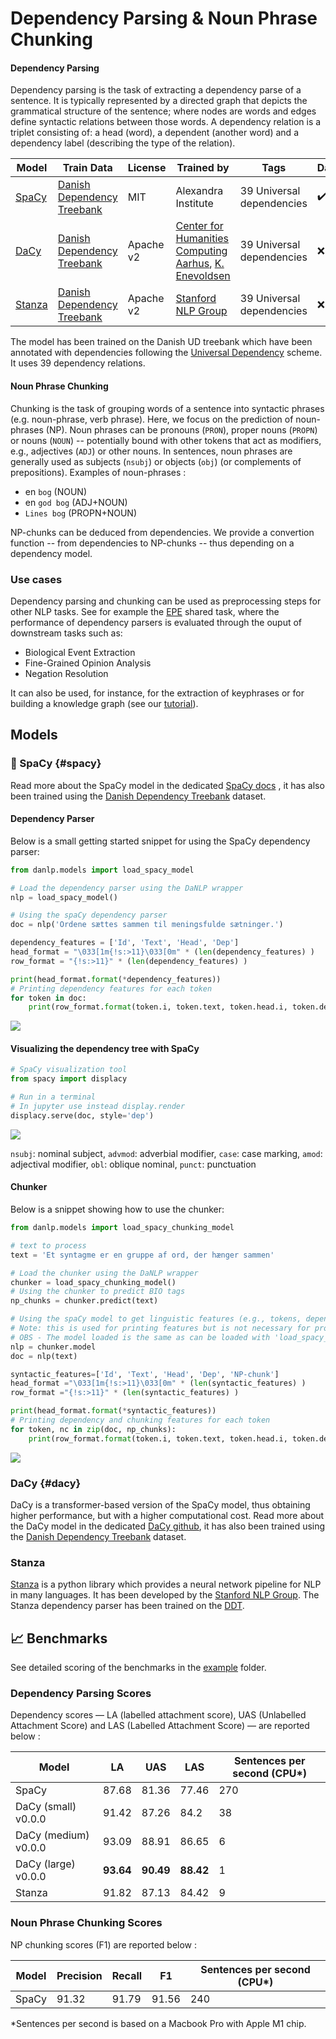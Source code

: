 Dependency Parsing & Noun Phrase Chunking
=========================================

#### Dependency Parsing

Dependency parsing is the task of extracting a dependency parse of a sentence. 
It is typically represented by a directed graph that depicts the grammatical structure of the sentence; where nodes are words and edges define syntactic relations between those words. 
A dependency relation is a triplet consisting of: a head (word), a dependent (another word) and a dependency label (describing the type of the relation).


| Model             | Train Data                                        | License   | Trained by                                                                                                   | Tags                       | DaNLP |
|-------------------|---------------------------------------------------|-----------|--------------------------------------------------------------------------------------------------------------|----------------------------|-------|
| [SpaCy](#spacy)   | [Danish Dependency Treebank](../datasets.md#dane) | MIT       | Alexandra Institute                                                                                          | 39  Universal dependencies | ✔️    |
| [DaCy](#dacy)     | [Danish Dependency Treebank](../datasets.md#dane) | Apache v2  | [Center for Humanities Computing Aarhus](http://chcaa.io/#/), [K. Enevoldsen ](http://kennethenevoldsen.com) | 39  Universal dependencies | ❌  |
| [Stanza](#stanza) | [Danish Dependency Treebank](../datasets.md#dane) | Apache v2 | [Stanford NLP Group](https://nlp.stanford.edu/)                                                              | 39  Universal dependencies | ❌     |

The model has been trained on the Danish UD treebank which have been annotated with dependencies following the [Universal Dependency](https://universaldependencies.org/u/dep/index.html) scheme.
It uses 39 dependency relations.

#### Noun Phrase Chunking

Chunking is the task of grouping words of a sentence into syntactic phrases (e.g. noun-phrase, verb phrase). 
Here, we focus on the prediction of noun-phrases (NP). Noun phrases can be pronouns (`PRON`), proper nouns (`PROPN`) or nouns (`NOUN`)  -- potentially bound with other tokens that act as modifiers, e.g., adjectives (`ADJ`) or other nouns. 
In sentences, noun phrases are generally used as subjects (`nsubj`) or objects (`obj`) (or complements of prepositions).
Examples of noun-phrases :
 * en `bog` (NOUN)
 * en `god bog` (ADJ+NOUN)
 * `Lines bog` (PROPN+NOUN)

NP-chunks can be deduced from dependencies. 
We provide a convertion function -- from dependencies to NP-chunks -- thus depending on a dependency model.

### Use cases

Dependency parsing and chunking can be used as preprocessing steps for other NLP tasks. 
See for example the [EPE](http://epe.nlpl.eu/index.php?page=3) shared task, where the performance of dependency parsers is evaluated through the ouput of downstream tasks such as: 
* Biological Event Extraction
* Fine-Grained Opinion Analysis
* Negation Resolution

It can also be used, for instance, for the extraction of keyphrases or for building a knowledge graph (see our [tutorial](https://github.com/alexandrainst/danlp/blob/master/examples/tutorials/example_knowledge_graph.ipynb)).


## Models 

### 🔧 SpaCy {#spacy}

Read more about the SpaCy model in the dedicated [SpaCy docs](../frameworks/spacy.md) , it has also been trained using the [Danish Dependency Treebank](../datasets.md#dane) dataset. 

#### Dependency Parser

Below is a small getting started snippet for using the SpaCy dependency parser:

```python
from danlp.models import load_spacy_model

# Load the dependency parser using the DaNLP wrapper
nlp = load_spacy_model()

# Using the spaCy dependency parser
doc = nlp('Ordene sættes sammen til meningsfulde sætninger.')

dependency_features = ['Id', 'Text', 'Head', 'Dep']
head_format = "\033[1m{!s:>11}\033[0m" * (len(dependency_features) )
row_format = "{!s:>11}" * (len(dependency_features) )

print(head_format.format(*dependency_features))
# Printing dependency features for each token 
for token in doc:
    print(row_format.format(token.i, token.text, token.head.i, token.dep_))
```

![](../imgs/dep_features.png)


#### Visualizing the dependency tree with SpaCy

```python
# SpaCy visualization tool
from spacy import displacy

# Run in a terminal 
# In jupyter use instead display.render 
displacy.serve(doc, style='dep')
```


![](../imgs/dep_example.png)


`nsubj`: nominal subject, 
`advmod`: adverbial modifier, 
`case`: case marking, 
`amod`: adjectival modifier, 
`obl`: oblique nominal, 
`punct`: punctuation


#### Chunker 

Below is a snippet showing how to use the chunker: 

```python
from danlp.models import load_spacy_chunking_model

# text to process
text = 'Et syntagme er en gruppe af ord, der hænger sammen'

# Load the chunker using the DaNLP wrapper
chunker = load_spacy_chunking_model()
# Using the chunker to predict BIO tags
np_chunks = chunker.predict(text)

# Using the spaCy model to get linguistic features (e.g., tokens, dependencies) 
# Note: this is used for printing features but is not necessary for processing the chunking task 
# OBS - The model loaded is the same as can be loaded with 'load_spacy_model()'  
nlp = chunker.model
doc = nlp(text)

syntactic_features=['Id', 'Text', 'Head', 'Dep', 'NP-chunk']
head_format ="\033[1m{!s:>11}\033[0m" * (len(syntactic_features) )
row_format ="{!s:>11}" * (len(syntactic_features) )

print(head_format.format(*syntactic_features))
# Printing dependency and chunking features for each token 
for token, nc in zip(doc, np_chunks):
    print(row_format.format(token.i, token.text, token.head.i, token.dep_, nc))
```

![](../imgs/chunk_features.png)

### DaCy {#dacy}
DaCy is a transformer-based version of the SpaCy model, thus obtaining higher performance, but with a higher computational cost. Read more about the DaCy model in the dedicated [DaCy github](https://github.com/KennethEnevoldsen/DaCy), it has also been trained using the [Danish Dependency Treebank](../datasets.md#dane) dataset.


### Stanza

[Stanza](https://stanfordnlp.github.io/stanza/) is a python library which provides a neural network pipeline for NLP in many languages. It has been developed by the [Stanford NLP Group](https://nlp.stanford.edu/). The Stanza dependency parser has been trained on the [DDT](../datasets.md#dane). 


## 📈 Benchmarks

See detailed scoring of the benchmarks in the [example](<https://github.com/alexandrainst/danlp/tree/master/examples>) folder.

### Dependency Parsing Scores

Dependency scores — LA (labelled attachment score), UAS (Unlabelled Attachment Score) and LAS (Labelled Attachment Score) — are reported below :

| Model                | LA        | UAS       | LAS       | Sentences per second (CPU*) |
|----------------------|-----------|-----------|-----------| --------------------------- |
| SpaCy                | 87.68     | 81.36     | 77.46     | 270                         |
| DaCy (small) v0.0.0  | 91.42     | 87.26     | 84.2      | 38                          |
| DaCy (medium) v0.0.0 | 93.09     | 88.91     | 86.65     | 6                           |
| DaCy (large) v0.0.0  | **93.64** | **90.49** | **88.42** | 1                           |
| Stanza               | 91.82     | 87.13     | 84.42     | 9                           |

### Noun Phrase Chunking Scores

NP chunking scores (F1) are reported below :

| Model | Precision | Recall | F1    | Sentences per second (CPU*) |
| ----- | --------- | ------ | ----- | --------------------------  |
| SpaCy | 91.32     | 91.79  | 91.56 | 240                         |

*Sentences per second is based on a Macbook Pro with Apple M1 chip.